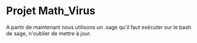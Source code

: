 # Projet Math_Virus
A partir de maintenant nous utilisons un .sage qu'il faut exécuter sur le bash de sage, n'oublier de mettre à jour.
